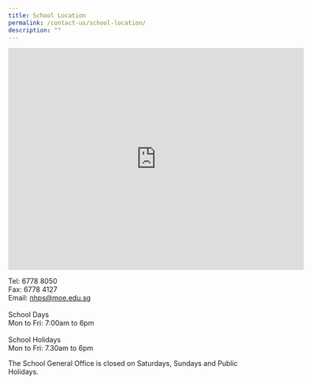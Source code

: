 ```yaml
---
title: School Location
permalink: /contact-us/school-location/
description: ""
---
```

<iframe loading="lazy" allowfullscreen="" style="border:0;" height="450" width="600" src="https://www.google.com/maps/embed?pb=!1m18!1m12!1m3!1d3988.7601498448957!2d103.75922331430574!3d1.3196187990375319!2m3!1f0!2f0!3f0!3m2!1i1024!2i768!4f13.1!3m3!1m2!1s0x31da1a9afb1e5257%3A0xa1721f57b7a65e86!2s30%20Jln%20Lempeng%2C%20Singapore%20128806!5e0!3m2!1sen!2ssg!4v1663234640240!5m2!1sen!2ssg"></iframe>

Tel: 6778 8050<br>
Fax: 6778 4127<br>
Email: nhps@moe.edu.sg<br><br>
School Days<br>
Mon to Fri: 7:00am to 6pm<br><br>
School Holidays<br>
Mon to Fri: 7.30am to 6pm
 
The School General Office is closed on Saturdays, Sundays and Public Holidays.